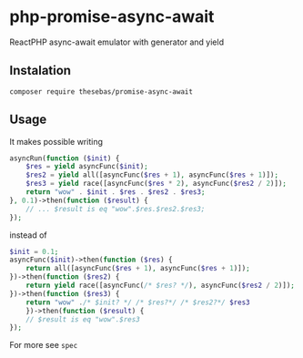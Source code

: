 # php-promise-async-await
ReactPHP async-await emulator with generator and yield


## Instalation

    composer require thesebas/promise-async-await
    
## Usage
It makes possible writing

```php
asyncRun(function ($init) {
    $res = yield asyncFunc($init);
    $res2 = yield all([asyncFunc($res + 1), asyncFunc($res + 1)]);
    $res3 = yield race([asyncFunc($res * 2), asyncFunc($res2 / 2)]);
    return "wow" . $init . $res . $res2 . $res3;
}, 0.1)->then(function ($result) {
    // ... $result is eq "wow".$res.$res2.$res3;
});
```    

instead of

```php
$init = 0.1;
asyncFunc($init)->then(function ($res) {
    return all([asyncFunc($res + 1), asyncFunc($res + 1)]);
})->then(function ($res2) {
    return yield race([asyncFunc(/* $res? */), asyncFunc($res2 / 2)]);
})->then(function ($res3) {
    return "wow" ./* $init? */ /* $res?*/ /* $res2?*/ $res3
    })->then(function ($result) {
    // $result is eq "wow".$res3
});
```

For more see `spec`
